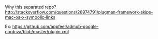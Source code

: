 Why this separated repo?
http://stackoverflow.com/questions/28974791/plugman-framework-skips-mac-os-x-symbolic-links


Ex:
https://github.com/appfeel/admob-google-cordova/blob/master/plugin.xml